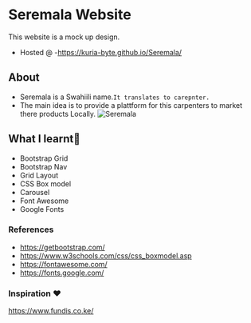 # Seremala Website
This website is a mock up design.
- Hosted @ -https://kuria-byte.github.io/Seremala/

## About
- Seremala is a Swahiili name.`It translates to carepnter.`
- The main idea is to provide a plattform for this carpenters to market there products Locally.
![Seremala](https://user-images.githubusercontent.com/61579772/83940264-ea7c0f80-a815-11ea-848d-7b7a910937a2.jpg)

## What I learnt📐
- Bootstrap Grid
- Bootstrap Nav
- Grid Layout
- CSS Box model
- Carousel
- Font Awesome
- Google Fonts



### References
- https://getbootstrap.com/
- https://www.w3schools.com/css/css_boxmodel.asp
- https://fontawesome.com/
- https://fonts.google.com/

### Inspiration ❤
https://www.fundis.co.ke/

